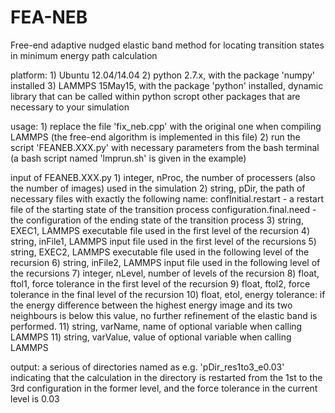 # FEA-NEB
Free-end adaptive nudged elastic band method for locating transition states in minimum energy path calculation



platform: 
    1) Ubuntu 12.04/14.04
    2) python 2.7.x, with the package 'numpy' installed
    3) LAMMPS 15May15, with the package 'python' installed, 
                       dynamic library that can be called within python scropt
		       other packages that are necessary to your simulation

usage:
    1) replace the file 'fix_neb.cpp' with the original one when compiling LAMMPS
       (the free-end algorithm is implemented in this file)
    2) run the script 'FEANEB.XXX.py' with necessary parameters from the bash terminal
       (a bash script named 'lmprun.sh' is given in the example)

input of FEANEB.XXX.py
    1) integer, nProc,    the number of processers (also the number of images) used in the simulation
    2) string,  pDir,     the path of necessary files with exactly the following name:
                          confInitial.restart        -  a restart file of the starting state of the transition process
		          configuration.final.need   -  the configuration of the ending state of the transition process
    3) string,  EXEC1,	  LAMMPS executable file used in the first level of the recursion
    4) string,  inFile1,  LAMMPS input file used in the first level of the recursions
    5) string,  EXEC2,    LAMMPS executable file used in the following level of the recursion
    6) string,  inFile2,  LAMMPS input file used in the following level of the recursions
    7) integer, nLevel,   number of levels of the recursion
    8) float,   ftol1,    force tolerance in the first level of the recursion
    9) float,   ftol2,    force tolerance in the final level of the recursion
   10) float,   etol,     energy tolerance: 
                          if the energy difference between the highest energy image and its two neighbours is below this
			  value, no further refinement of the elastic band is performed.
   11) string,  varName,  name of optional variable when calling LAMMPS
   11) string,  varValue, value of optional variable when calling LAMMPS

output:
   a serious of directories named as 
   e.g. 'pDir_res1to3_e0.03' indicating that the calculation in the directory is restarted from the 1st to the 3rd 
         configuration in the former level, and the force tolerance in the current level is 0.03


